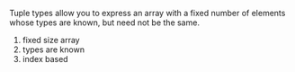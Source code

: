 
Tuple types allow you to express an array with a fixed number of elements whose types are known, but need not be the same.

1.  fixed size array
2.  types are known
3.  index based
